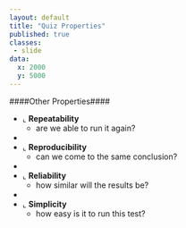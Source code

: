 ```yaml
---
layout: default
title: "Quiz Properties"
published: true
classes:
 - slide
data:
  x: 2000
  y: 5000
---
```


####Other Properties####

  * ⌞ __Repeatability__
    - are we able to run it again?
  * &nbsp;
  * ⌞ __Reproducibility__
    - can we come to the same conclusion?
  * &nbsp;
  * ⌞ __Reliability__
    - how similar will the results be?
  * &nbsp;
  * ⌞ __Simplicity__
    - how easy is it to run this test?


